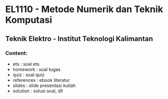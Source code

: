 # EL1110 - Metode Numerik dan Teknik Komputasi
## Teknik Elektro - Institut Teknologi Kalimantan

### Content: 

- ets           : soal ets
- homework      : soal tugas
- quiz          : soal quiz
- references    : ebook literatur
- slides        : slide presentasi kuliah
- solution      : solusi soal, dll
